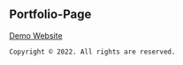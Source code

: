 ## Portfolio-Page

[Demo Website](https://anglofawzy.github.io/Single-Page-Portfolio-Arlo/)
```
Copyright © 2022. All rights are reserved.
```
